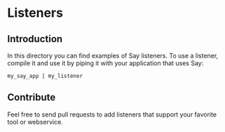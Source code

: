 # Listeners

## Introduction

In this directory you can find examples of Say listeners.
To use a listener, compile it and use it by piping it with your application
that uses Say:

	my_say_app | my_listener


## Contribute

Feel free to send pull requests to add listeners that support your favorite
tool or webservice.
